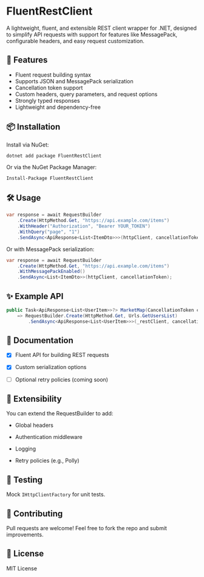 # FluentRestClient

A lightweight, fluent, and extensible REST client wrapper for .NET, designed to simplify API requests with support for features like MessagePack, configurable headers, and easy request customization.

## 🚀 Features

- Fluent request building syntax
- Supports JSON and MessagePack serialization
- Cancellation token support
- Custom headers, query parameters, and request options
- Strongly typed responses
- Lightweight and dependency-free

## 📦 Installation

Install via NuGet:

```bash
dotnet add package FluentRestClient
```
Or via the NuGet Package Manager:

```
Install-Package FluentRestClient
```

## 🛠️ Usage
```csharp
var response = await RequestBuilder
    .Create(HttpMethod.Get, "https://api.example.com/items")
    .WithHeader("Authorization", "Bearer YOUR_TOKEN")
    .WithQuery("page", "1")
    .SendAsync<ApiResponse<List<ItemDto>>>(httpClient, cancellationToken);
```
Or with MessagePack serialization:

```csharp
var response = await RequestBuilder
    .Create(HttpMethod.Get, "https://api.example.com/items")
    .WithMessagePackEnabled()
    .SendAsync<List<ItemDto>>(httpClient, cancellationToken);
```

## ✨ Example API

```csharp
public Task<ApiResponse<List<UserItem>>?> MarketMap(CancellationToken cancellationToken = default)
    => RequestBuilder.Create(HttpMethod.Get, Urls.GetUsersList)
        .SendAsync<ApiResponse<List<UserItem>>>(_restClient, cancellationToken);
```

## 📄 Documentation

-[x] Fluent API for building REST requests

-[x] Custom serialization options

-[ ] Optional retry policies (coming soon)

## 🧩 Extensibility
You can extend the RequestBuilder to add:

- Global headers

- Authentication middleware

- Logging

- Retry policies (e.g., Polly)

## 🧪 Testing
  Mock `IHttpClientFactory` for unit tests.

## 🤝 Contributing

Pull requests are welcome! Feel free to fork the repo and submit improvements.

## 📜 License
MIT License


